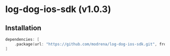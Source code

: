 # log-dog-ios-sdk (v1.0.3)

## Installation

```swift
dependencies: [
    .package(url: "https://github.com/modrena/log-dog-ios-sdk.git", from: "1.0.3")
]
```
